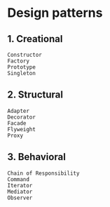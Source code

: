 # Design patterns

## 1. Creational

    Constructor
    Factory
    Prototype
    Singleton

## 2. Structural

    Adapter
    Decorator
    Facade
    Flyweight
    Proxy

## 3. Behavioral

    Chain of Responsibility
    Command
    Iterator
    Mediator
    Observer

